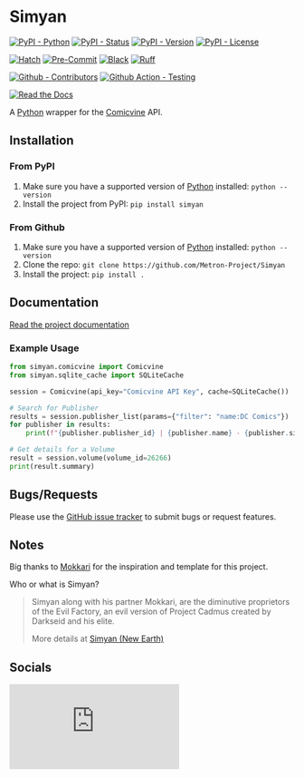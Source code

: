 # Simyan

[![PyPI - Python](https://img.shields.io/pypi/pyversions/Simyan.svg?logo=Python&label=Python&style=flat-square)](https://pypi.python.org/pypi/Simyan/)
[![PyPI - Status](https://img.shields.io/pypi/status/Simyan.svg?logo=Python&label=Status&style=flat-square)](https://pypi.python.org/pypi/Simyan/)
[![PyPI - Version](https://img.shields.io/pypi/v/Simyan.svg?logo=Python&label=Version&style=flat-square)](https://pypi.python.org/pypi/Simyan/)
[![PyPI - License](https://img.shields.io/pypi/l/Simyan.svg?logo=Python&label=License&style=flat-square)](https://opensource.org/licenses/GPL-3.0)

[![Hatch](https://img.shields.io/badge/Packaging-Hatch-4051b5?style=flat-square)](https://github.com/pypa/hatch)
[![Pre-Commit](https://img.shields.io/badge/Pre--Commit-Enabled-informational?style=flat-square&logo=pre-commit)](https://github.com/pre-commit/pre-commit)
[![Black](https://img.shields.io/badge/Code--Style-Black-000000?style=flat-square)](https://github.com/psf/black)
[![Ruff](https://img.shields.io/badge/Linter-Ruff-informational?style=flat-square)](https://github.com/charliermarsh/ruff)

[![Github - Contributors](https://img.shields.io/github/contributors/Metron-Project/Simyan.svg?logo=Github&label=Contributors&style=flat-square)](https://github.com/Metron-Project/Simyan/graphs/contributors)
[![Github Action - Testing](https://img.shields.io/github/actions/workflow/status/Metron-Project/Simyan/testing.yaml?branch=main&logo=Github&label=Testing&style=flat-square)](https://github.com/Metron-Project/Simyan/actions/workflows/testing.yaml)

[![Read the Docs](https://img.shields.io/readthedocs/simyan?label=Read-the-Docs&logo=Read-the-Docs&style=flat-square)](https://simyan.readthedocs.io/en/latest/?badge=latest)

A [Python](https://www.python.org/) wrapper for the [Comicvine](https://comicvine.gamespot.com/api/) API.

## Installation

### From PyPI

1. Make sure you have a supported version of [Python](https://www.python.org/) installed: `python --version`
2. Install the project from PyPI: `pip install simyan`

### From Github

1. Make sure you have a supported version of [Python](https://www.python.org/) installed: `python --version`
2. Clone the repo: `git clone https://github.com/Metron-Project/Simyan`
3. Install the project: `pip install .`

## Documentation

[Read the project documentation](https://simyan.readthedocs.io/en/latest/?badge=latest)

### Example Usage

```python
from simyan.comicvine import Comicvine
from simyan.sqlite_cache import SQLiteCache

session = Comicvine(api_key="Comicvine API Key", cache=SQLiteCache())

# Search for Publisher
results = session.publisher_list(params={"filter": "name:DC Comics"})
for publisher in results:
    print(f"{publisher.publisher_id} | {publisher.name} - {publisher.site_url}")

# Get details for a Volume
result = session.volume(volume_id=26266)
print(result.summary)
```

## Bugs/Requests

Please use the [GitHub issue tracker](https://github.com/Metron-Project/Simyan/issues) to submit bugs or request features.

## Notes

Big thanks to [Mokkari](https://github.com/Metron-Project/mokkari) for the inspiration and template for this project.

Who or what is Simyan?

> Simyan along with his partner Mokkari, are the diminutive proprietors of the Evil Factory, an evil version of Project Cadmus created by Darkseid and his elite.
>
> More details at [Simyan (New Earth)](<https://dc.fandom.com/wiki/Simyan_(New_Earth)>)

## Socials

[![Social - Matrix](https://img.shields.io/matrix/metron-general:matrix.org?label=Metron%20General&logo=matrix&style=for-the-badge)](https://matrix.to/#/#metron-general:matrix.org)
